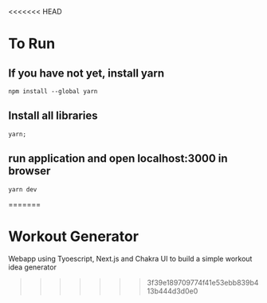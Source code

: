 <<<<<<< HEAD
# To Run

## If you have not yet, install yarn

```node
npm install --global yarn
```

## Install all libraries

```node
yarn;
```

## run application and open localhost:3000 in browser

```node
yarn dev
```
=======
# Workout Generator

Webapp using Tyoescript, Next.js and Chakra UI to build a simple workout idea generator
>>>>>>> 3f39e189709774f41e53ebb839b413b444d3d0e0
